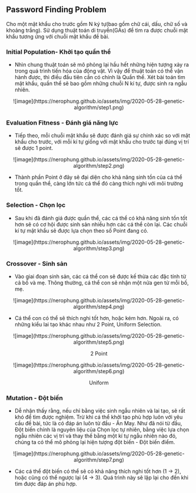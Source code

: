 ## Password Finding Problem
Cho một mật khẩu cho trước gồm N ký tự(bao gồm chữ cái, dấu, chữ số và khoảng trắng). Sử dụng thuật toán di truyền(GAs) để tìm ra được chuỗi mật khẩu tương ứng với chuỗi mật khẩu đề bài.

### Initial Population- Khởi tạo quần thể
- Nhìn chung thuật toán sẽ mô phỏng lại hầu hết những hiện tượng xảy ra trong quá trình tiến hóa của động vật. Vì vậy để thuật toán có thể vận hành được, thì điều đầu tiên cần có chính là Quần thể. Xét bài toán tìm mật khẩu, quần thể sẽ bao gồm những chuỗi N kí tự, được sinh ra ngẫu nhiên.

<p align="center">![image](https://nerophung.github.io/assets/img/2020-05-28-genetic-algorithm/step1.png)</p>

### Evaluation Fitness - Đánh giá năng lực
- Tiếp theo, mỗi chuỗi mật khẩu sẽ được đánh giá sự chính xác so với mật khẩu cho trước, với mỗi kí tự giống với mật khẩu cho trước tại đúng vị trí sẽ được 1 point.

<p align="center">![image](https://nerophung.github.io/assets/img/2020-05-28-genetic-algorithm/step2.png)</p>

- Thành phần Point ở đây sẽ đại diện cho khả năng sinh tồn của cá thể trong quần thể, càng lớn tức cá thể đó càng thích nghi với môi trường tốt.

### Selection - Chọn lọc
- Sau khi đã đánh giá được quần thể, các cá thể có khả năng sinh tồn tốt hơn sẽ có cơ hội được sinh sản nhiều hơn các cá thể còn lại. Các chuỗi kí tự mật khẩu sẽ được lựa chọn theo số Point đang có.

<p align="center">![image](https://nerophung.github.io/assets/img/2020-05-28-genetic-algorithm/step3.png)</p>

### Crossover - Sinh sản
- Vào giai đoạn sinh sản, các cá thể con sẽ được kế thừa các đặc tính từ cả bố và mẹ. Thông thường, cá thể con sẽ nhận một nửa gen từ mỗi bố, mẹ.

<p align="center">![image](https://nerophung.github.io/assets/img/2020-05-28-genetic-algorithm/step4.png)</p>

- Cá thể con có thể sẽ thích nghi tốt hơn, hoặc kém hơn. Ngoài ra, có những kiểu lai tạo khác nhau như 2 Point, Uniform Selection.

<p align="center">![image](https://nerophung.github.io/assets/img/2020-05-28-genetic-algorithm/step5.png)</p>
<p align="center">2 Point</p>

<p align="center">![image](https://nerophung.github.io/assets/img/2020-05-28-genetic-algorithm/step6.png)</p>
<p align="center">Uniform</p>

### Mutation - Đột biến
- Dễ nhận thấy rằng, nếu chỉ bằng việc sinh ngẫu nhiên và lai tạo, sẽ rất khó để tìm được nghiệm. Trừ khi cá thể khởi tạo phù hợp luôn với yêu cầu đề bài, tức là có đáp án luôn từ đầu - Ăn May. Như đã nói từ đầu, Đột biến chính là nguyên liệu của Chọn lọc tự nhiên, bằng việc lựa chọn ngẫu nhiên các vị trí và thay thế bằng một kí tự ngẫu nhiên nào đó, chúng ta có thể mô phỏng lại hiện tượng đột biến - Đột biến điểm.

<p align="center">![image](https://nerophung.github.io/assets/img/2020-05-28-genetic-algorithm/step7.png)</p>

- Các cá thể đột biến có thể sẽ có khả năng thích nghi tốt hơn (1 -> 2), hoặc cũng có thể ngược lại (4 -> 3). Quá trình này sẽ lặp lại cho đến khi tìm được đáp án phù hợp.

